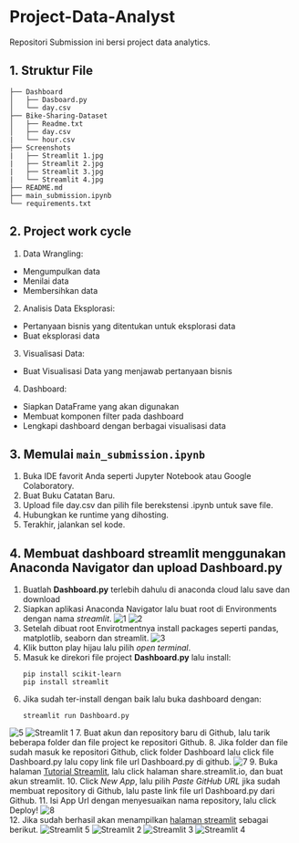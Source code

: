 # Project-Data-Analyst

Repositori Submission ini bersi project data analytics.

## 1. Struktur File
```
├── Dashboard
│   ├── Dasboard.py
│   └── day.csv
├── Bike-Sharing-Dataset
│   ├── Readme.txt
│   ├── day.csv
|   └── hour.csv
├── Screenshots
|   ├── Streamlit 1.jpg
|   ├── Streamlit 2.jpg
|   ├── Streamlit 3.jpg
|   └── Streamlit 4.jpg
├── README.md
├── main_submission.ipynb
└── requirements.txt
```

## 2. Project work cycle
1. Data Wrangling:
  - Mengumpulkan data
  - Menilai data
  - Membersihkan data
2. Analisis Data Eksplorasi:
  - Pertanyaan bisnis yang ditentukan untuk eksplorasi data
  - Buat eksplorasi data
3. Visualisasi Data:
  - Buat Visualisasi Data yang menjawab pertanyaan bisnis
4. Dashboard:
  - Siapkan DataFrame yang akan digunakan
  - Membuat komponen filter pada dashboard
  - Lengkapi dashboard dengan berbagai visualisasi data

## 3. Memulai `main_submission.ipynb`
1. Buka IDE favorit Anda seperti Jupyter Notebook atau Google Colaboratory.
2. Buat Buku Catatan Baru.
3. Upload file day.csv dan pilih file berekstensi .ipynb untuk save file.
4. Hubungkan ke runtime yang dihosting.
5. Terakhir, jalankan sel kode.

## 4. Membuat dashboard streamlit menggunakan Anaconda Navigator dan upload Dashboard.py

1. Buatlah **Dashboard.py** terlebih dahulu di anaconda cloud lalu save dan download
2. Siapkan aplikasi Anaconda Navigator lalu buat root di Environments dengan nama _streamlit_.
![1](https://github.com/muhamzahf/Project-Data-Analyst/assets/70090797/99f0888d-ca0e-4aaa-b5c7-83c8c50cc2e9)
![2](https://github.com/muhamzahf/Project-Data-Analyst/assets/70090797/c810e536-c5f4-4328-92c7-9819beef7a5c)
3. Setelah dibuat root Envirotmentnya install packages seperti pandas, matplotlib, seaborn dan streamlit.
![3](https://github.com/muhamzahf/Project-Data-Analyst/assets/70090797/18f8c9f4-57d2-45b5-88a9-7dd652fdbcff)
4. Klik button play hijau lalu pilih _open terminal_.
5. Masuk ke direkori file project **Dashboard.py** lalu install:
    ```
    pip install scikit-learn
    pip install streamlit
    ```
6. Jika sudah ter-install dengan baik lalu buka dashboard dengan:
   ```
   streamlit run Dashboard.py
   ```
![5](https://github.com/muhamzahf/Project-Data-Analyst/assets/70090797/771854a8-fdd6-490f-a20a-d7404e30357c)
![Streamlit 1](https://github.com/muhamzahf/Project-Data-Analyst/assets/70090797/cc00843e-a15a-46f9-b2f8-d4bed750f2b2)
7. Buat akun dan repository baru di Github, lalu tarik beberapa folder dan file project ke repositori Github.
8. Jika folder dan file sudah masuk ke repositori Github, click folder Dashboard lalu click file Dashboard.py lalu copy link file url Dashboard.py di github.
![7](https://github.com/muhamzahf/Project-Data-Analyst/assets/70090797/f5f5b4f4-b4ed-44d6-95de-9c961240c905)
9. Buka halaman [Tutorial Streamlit](https://docs.streamlit.io/knowledge-base/tutorials/deploy), lalu click halaman share.streamlit.io, dan buat akun streamlit.
10. Click _New App_, lalu pilih _Paste GitHub URL_ jika sudah membuat repository di Github, lalu paste link file url Dashboard.py dari Github.
11. Isi App Url dengan menyesuaikan nama repository, lalu click Deploy!
![8](https://github.com/muhamzahf/Project-Data-Analyst/assets/70090797/18a23fe1-42cc-4f3c-aa20-24f41682b496)  
12. Jika sudah berhasil akan menampilkan [halaman streamlit](https://dashboardpy-muhamzah-project-data-analyst.streamlit.app/) sebagai berikut.
![Streamlit 5](https://github.com/muhamzahf/Project-Data-Analyst/assets/70090797/f3ded6c8-8cfc-49af-bc16-53bd4b9eca97)
![Streamlit 2](https://github.com/muhamzahf/Project-Data-Analyst/assets/70090797/302c8a8d-b2c8-468a-984b-66c0cdaebc99)
![Streamlit 3](https://github.com/muhamzahf/Project-Data-Analyst/assets/70090797/102978c3-0648-44c8-8119-669ca84b21a2)
![Streamlit 4](https://github.com/muhamzahf/Project-Data-Analyst/assets/70090797/2ab47583-1991-4ede-901a-fe242efe6e20)
    

